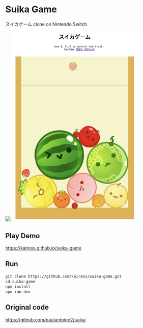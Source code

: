 # Suika Game

スイカゲーム clone on Nintendo Switch

<img src="shorts.gif" width="600px"/>

<img src="result.png" width="400px"/>

## Play Demo

https://kairess.github.io/suika-game

## Run

```
git clone https://github.com/kairess/suika-game.git
cd suika-game
npm install
npm run dev
```

## Original code

https://github.com/paulantoine2/suika
